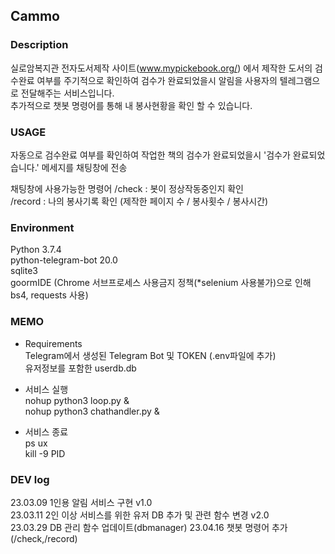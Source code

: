 ## Cammo  

### Description
실로암복지관 전자도서제작 사이트(www.mypickebook.org/) 에서 제작한 도서의 검수완료 여부를 주기적으로 확인하여 검수가 완료되었을시 알림을 사용자의 텔레그램으로 전달해주는 서비스입니다.  
추가적으로 챗봇 명령어를 통해 내 봉사현황을 확인 할 수 있습니다.

### USAGE  
자동으로 검수완료 여부를 확인하여 작업한 책의 검수가 완료되었을시 '검수가 완료되었습니다.' 메세지를 채팅창에 전송  
    
채팅창에 사용가능한 명령어 
    /check : 봇이 정상작동중인지 확인  
    /record :  나의 봉사기록 확인 (제작한 페이지 수 / 봉사횟수 / 봉사시간)  


### Environment  
Python 3.7.4  
python-telegram-bot 20.0  
sqlite3  
goormIDE (Chrome 서브프로세스 사용금지 정책(*selenium 사용불가)으로 인해 bs4, requests 사용)    

### MEMO   
- Requirements  
    Telegram에서 생성된 Telegram Bot 및 TOKEN (.env파일에 추가)  
    유저정보를 포함한 userdb.db  
    
- 서비스 실행  
    nohup python3 loop.py &  
    nohup python3 chathandler.py &  
  
- 서비스 종료  
    ps ux  
    kill -9 PID  
  
### DEV log  
23.03.09 1인용 알림 서비스 구현 v1.0  
23.03.11 2인 이상 서비스를 위한 유저 DB 추가 및 관련 함수 변경 v2.0  
23.03.29 DB 관리 함수 업데이트(dbmanager)
23.04.16 챗봇 명령어 추가(/check,/record)